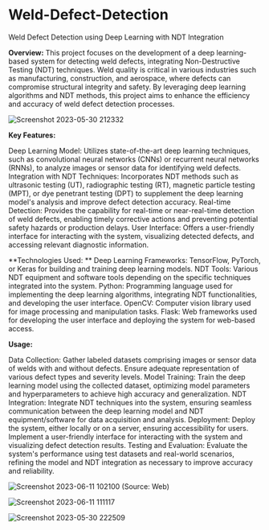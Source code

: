 # Weld-Defect-Detection
Weld Defect Detection using Deep Learning with NDT Integration

**Overview:**
This project focuses on the development of a deep learning-based system for detecting weld defects, integrating Non-Destructive Testing (NDT) techniques. Weld quality is critical in various industries such as manufacturing, construction, and aerospace, where defects can compromise structural integrity and safety. By leveraging deep learning algorithms and NDT methods, this project aims to enhance the efficiency and accuracy of weld defect detection processes.

![Screenshot 2023-05-30 212332](https://github.com/MandeepSaluja/Weld-Defect-Detection/assets/118661410/ac1f6989-4f5c-4b43-8f1d-ef9d1bf67068)


**Key Features:**

Deep Learning Model: Utilizes state-of-the-art deep learning techniques, such as convolutional neural networks (CNNs) or recurrent neural networks (RNNs), to analyze images or sensor data for identifying weld defects.
Integration with NDT Techniques: Incorporates NDT methods such as ultrasonic testing (UT), radiographic testing (RT), magnetic particle testing (MPT), or dye penetrant testing (DPT) to supplement the deep learning model's analysis and improve defect detection accuracy.
Real-time Detection: Provides the capability for real-time or near-real-time detection of weld defects, enabling timely corrective actions and preventing potential safety hazards or production delays.
User Interface: Offers a user-friendly interface for interacting with the system, visualizing detected defects, and accessing relevant diagnostic information.


**Technologies Used:
**
Deep Learning Frameworks: TensorFlow, PyTorch, or Keras for building and training deep learning models.
NDT Tools: Various NDT equipment and software tools depending on the specific techniques integrated into the system.
Python: Programming language used for implementing the deep learning algorithms, integrating NDT functionalities, and developing the user interface.
OpenCV: Computer vision library used for image processing and manipulation tasks.
Flask: Web frameworks used for developing the user interface and deploying the system for web-based access.


**Usage:**

Data Collection: Gather labeled datasets comprising images or sensor data of welds with and without defects. Ensure adequate representation of various defect types and severity levels.
Model Training: Train the deep learning model using the collected dataset, optimizing model parameters and hyperparameters to achieve high accuracy and generalization.
NDT Integration: Integrate NDT techniques into the system, ensuring seamless communication between the deep learning model and NDT equipment/software for data acquisition and analysis.
Deployment: Deploy the system, either locally or on a server, ensuring accessibility for users. Implement a user-friendly interface for interacting with the system and visualizing defect detection results.
Testing and Evaluation: Evaluate the system's performance using test datasets and real-world scenarios, refining the model and NDT integration as necessary to improve accuracy and reliability.




![Screenshot 2023-06-11 102100](https://github.com/MandeepSaluja/Weld-Defect-Detection/assets/118661410/aa01564d-cd2f-46ae-b0f1-44e0e4939256)  (Source: Web)






![Screenshot 2023-06-11 111117](https://github.com/MandeepSaluja/Weld-Defect-Detection/assets/118661410/de27ac3b-0040-4cb8-b77b-66757ebb5888)


![Screenshot 2023-05-30 222509](https://github.com/MandeepSaluja/Weld-Defect-Detection/assets/118661410/27cba222-e752-4efa-b075-4aaa3d9bb4ad)



